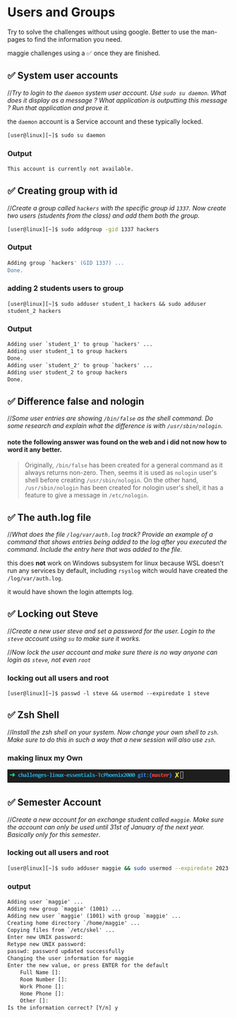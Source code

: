 
# Users and Groups

Try to solve the challenges without using google. Better to use the man-pages to find the information you need.

maggie challenges using a ✅ once they are finished.

## ✅ System user accounts
//*Try to login to the `daemon` system user account. Use `sudo su daemon`. What does it display as a message ? What application is outputting this message ? Run that application and prove it.*

the `daemon` account is a Service account and these typically locked.
```bash
[user@linux][~]$ sudo su daemon
```
### Output
```sh
This account is currently not available.
```
## ✅ Creating group with id
//*Create a group called `hackers` with the specific group id `1337`. Now create two users (students from the class) and add them both the group.*
 ```bash
[user@linux][~]$ sudo addgroup -gid 1337 hackers
```
### Output
```sh
Adding group `hackers' (GID 1337) ...
Done.
```
### adding 2 students users to group
```
[user@linux][~]$ sudo adduser student_1 hackers && sudo adduser student_2 hackers
```
### Output
```
Adding user `student_1' to group `hackers' ...
Adding user student_1 to group hackers
Done.
Adding user `student_2' to group `hackers' ...
Adding user student_2 to group hackers
Done.
```
## ✅ Difference false and nologin
//*Some user entries are showing `/bin/false` as the shell command. Do some research and explain what the difference is with `/usr/sbin/nologin`.*

#### note the following answer was found on the web and i did not now how to word it any better.
> Originally, `/bin/false` has been created for a general command as it always returns non-zero. Then, seems it is used as `nologin` user's shell before creating `/usr/sbin/nologin`. On the other hand, `/usr/sbin/nologin` has been created for nologin user's shell, it has a feature to give a message in `/etc/nologin`.

## ✅ The auth.log file 
//*What does the file `/log/var/auth.log` track? Provide an example of a command that shows entries being added to the log after you executed the command. Include the entry here that was added to the file.*

this does **not** work on Windows subsystem for linux because WSL doesn't run any services by default, including `rsyslog` witch would have created the `/log/var/auth.log`.

it would have shown the login attempts log.

## ✅ Locking out Steve
//*Create a new user steve and set a password for the user. Login to the `steve` account using `su` to make sure it works.*

//*Now lock the user account and make sure there is no way anyone can login as `steve`, not even `root`*

### locking out all users and root 
```
[user@linux][~]$ passwd -l steve && usermod --expiredate 1 steve
```

## ✅ Zsh Shell
//*Install the zsh shell on your system. Now change your own shell to `zsh`. Make sure to do this in such a way that a new session will also use `zsh`.*

### making linux my Own
![image of zsh terminal](../images-b/zch.png)

## ✅ Semester Account
//*Create a new account for an exchange student called `maggie`. Make sure the account can only be used until 31st of January of the next year. Basically only for this semester*.

### locking out all users and root 
```sh
[user@linux][~]$ sudo adduser maggie && sudo usermod --expiredate 2023-1-31 maggie
```
### output
```
Adding user `maggie' ...
Adding new group `maggie' (1001) ...
Adding new user `maggie' (1001) with group `maggie' ...
Creating home directory `/home/maggie' ...
Copying files from `/etc/skel' ...
Enter new UNIX password:
Retype new UNIX password:
passwd: password updated successfully
Changing the user information for maggie
Enter the new value, or press ENTER for the default
	Full Name []:
	Room Number []:
	Work Phone []:
	Home Phone []:
	Other []:
Is the information correct? [Y/n] y
```